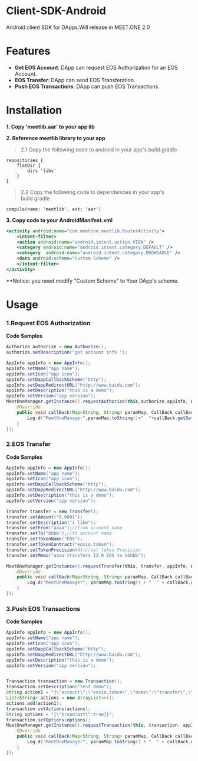 Client-SDK-Android    
==============
Android  client SDK for DApps.Will release in MEET.ONE 2.0

# Features
- **Get EOS Account**: DApp can request EOS Authorization for an EOS Account.
- **EOS Transfer**: DApp can send EOS Transferation.
- **Push EOS Transactions**: DApp can push EOS Transactions.

Installation
==============

**1. Copy 'meetlib.aar' to your app lib**  

**2. Reference meetlib library to your app**

> 2.1  Copy the following code to android in your app's build.gradle 
 
    
```
repositories {
    flatDir {
        dirs 'libs'
    }
}
```  



 
    
> 2.2 Copy the following code to dependencies in your app's build.gradle 

    
```
compile(name: 'meetlib', ext: 'aar')
```
 
     
    
**3. Copy code to your AndroidManifest.xml**


```xml
<activity android:name="com.meetone.meetlib.RouterActivity">
    <intent-filter>
    <action android:name="android.intent.action.VIEW" />
    <category android:name="android.intent.category.DEFAULT" />
    <category  android:name="android.intent.category.BROWSABLE" />
    <data android:scheme="Custom Scheme" />
    </intent-filter>
</activity>
```
  
        
**Notice: you need modify "Custom Scheme" to Your DApp's scheme.
 
# Usage

### 1.Request EOS Authorization

**Code Samples**


```java
Authorize authorize = new Authorize();
authorize.setDescription("get account info ");

AppInfo appInfo = new AppInfo();
appInfo.setName("app name");
appInfo.setIcon("app icon");
appInfo.setDappCallbackScheme("http");
appInfo.setDappRedirectURL("http://www.baidu.com");
appInfo.setDescription("this is a demo");
appInfo.setVersion("app version");
MeetOneManager.getInstance().requestAuthorize(this,authorize,appInfo, new MeetOneCallBack() {
    @Override
    public void callBack(Map<String, String> paramMap, CallBack callBack) {
        Log.d("MeetOneManager",paramMap.toString()+"  "+callBack.getData());
    }
});
```

        
### 2.EOS Transfer

**Code Samples**


```java
AppInfo appInfo = new AppInfo();
appInfo.setName("app name");
appInfo.setIcon("app icon");
appInfo.setDappCallbackScheme("http");
appInfo.setDappRedirectURL("http://www.baidu.com");
appInfo.setDescription("this is a demo");
appInfo.setVersion("app version");

Transfer transfer = new Transfer();
transfer.setAmount("0.0001");
transfer.setDescription("i like");
transfer.setFrom("aaaa");//from account name
transfer.setTo("bbbb");//to account name
transfer.setTokenName("EOS");
transfer.setTokenContract("eosio.token");
transfer.setTokenPrecision(4);//set token Precision
transfer.setMemo("aaaa transfers 12.0 EOS to bbbbb");

MeetOneManager.getInstance().requestTransfer(this, transfer, appInfo, new MeetOneCallBack() {
    @Override
    public void callBack(Map<String, String> paramMap, CallBack callBack) {
        Log.d("MeetOneManager", paramMap.toString() + "  " + callBack.getData());
    }
});
```

        
### 3.Push EOS Transactions

**Code Samples**


```java
AppInfo appInfo = new AppInfo();
appInfo.setName("app name");
appInfo.setIcon("app icon");
appInfo.setDappCallbackScheme("http");
appInfo.setDappRedirectURL("http://www.baidu.com");
appInfo.setDescription("this is a demo");
appInfo.setVersion("app version");


Transaction transaction = new Transaction();
transaction.setDescription("test demo");
String action1 = "{\"account\":\"eosio.token\",\"name\":\"transfer\",\"authorization\":[{\"actor\":\"aaaa\", \"permission\":\"owner\"}],\"data\":{\"from\":\"aaaa\", \"to\":\"bbbb\",\"quantity\":\"0.0001 EOS\",\"memo\":\"test\"}}";
List<String> actions = new ArrayList<>();
actions.add(action1);
transaction.setActions(actions);
String options = "{\"broadcast\":true}}";
transaction.setOptions(options);
MeetOneManager.getInstance().requestTransaction(this, transaction, appInfo, new MeetOneCallBack() {
    @Override
    public void callBack(Map<String, String> paramMap, CallBack callBack) {
        Log.d("MeetOneManager", paramMap.toString() + "  " + callBack.getData());
    }
});
```
